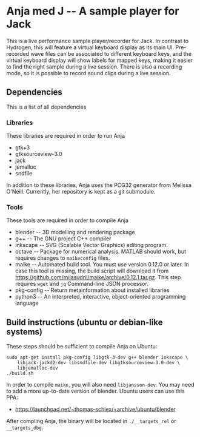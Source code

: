 Anja med J -- A sample player for Jack
======================================

This is a live performance sample player/recorder for Jack. In contrast to
Hydrogen, this will feature a virtual keyboard display as its main UI.
Pre-recorded wave files can be associated to different keyboard keys, and the
virtual keyboard display will show labels for mapped keys, making it easier to
find the right sample during a live session. There is also a recording mode, so
it is possible to record sound clips during a live session.

Dependencies
------------
This is a list of all dependencies

### Libraries
These libraries are required in order to run Anja

 * gtk+3
 * gtksourceview-3.0
 * jack
 * jemalloc
 * sndfile

 In addition to these libraries, Anja uses the PCG32 generator from Melissa O'Neill.
 Currently, her repository is kept as a git submodule.

### Tools
These tools are required in order to compile Anja

 * blender -- 3D modelling and rendering package
 * g++ -- The GNU project C++ compiler
 * inkscape -- SVG (Scalable Vector Graphics) editing program.
 * octave -- Package for numerical analysis. MATLAB should work, but requires
	changes to `maikeconfig` files.
 * maike -- Automated build tool. You must use version 0.12.0 or later.
	In case this tool is missing, the build script will download it from
	https://github.com/milasudril/maike/archive/0.12.1.tar.gz. This step requires
	`wget` and `jq` Command-line JSON processor.
 * pkg-config -- Return metainformation about installed libraries
 * python3 -- An interpreted, interactive, object-oriented programming language

Build instructions (ubuntu or debian-like systems)
--------------------------------------------------
These steps should be sufficient to compile Anja on Ubuntu:

	sudo apt-get install pkg-config libgtk-3-dev g++ blender inkscape \
		libjack-jackd2-dev libsndfile-dev libgtksourceview-3.0-dev \
		libjemalloc-dev
	./build.sh

In order to compile `maike`, you will also need `libjansson-dev`. You may need
to add a more up-to-date version of blender. Ubuntu users can use this PPA:

 * https://launchpad.net/~thomas-schiex/+archive/ubuntu/blender

After compling Anja, the binary will be located in `./__targets_rel` or `__targets_dbg`.
